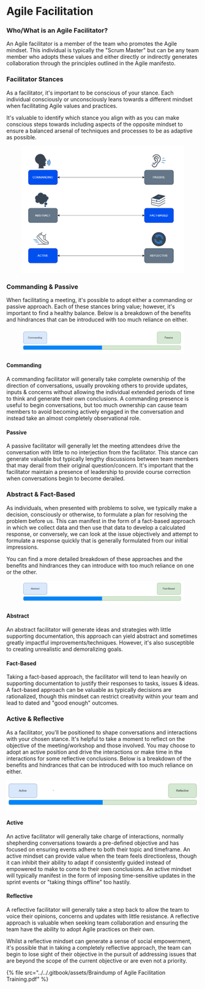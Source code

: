 # Agile Facilitation

### Who/What is an Agile Facilitator? <a href="#howtoguide-agilefacilitationtechniques-and-identification-who-whatisanagilefacilitator" id="howtoguide-agilefacilitationtechniques-and-identification-who-whatisanagilefacilitator"></a>

An Agile facilitator is a member of the team who promotes the Agile mindset. This individual is typically the "Scrum Master" but can be any team member who adopts these values and either directly or indirectly generates collaboration through the principles outlined in the Agile manifesto.

### Facilitator Stances <a href="#howtoguide-agilefacilitationtechniques-and-identification-facilitatorstances" id="howtoguide-agilefacilitationtechniques-and-identification-facilitatorstances"></a>

As a facilitator, it's important to be conscious of your stance. Each individual consciously or unconsciously leans towards a different mindset when facilitating Agile values and practices.

It's valuable to identify which stance you align with as you can make conscious steps towards including aspects of the opposite mindset to ensure a balanced arsenal of techniques and processes to be as adaptive as possible.

<figure><img src="../../.gitbook/assets/image (39) (1).png" alt=""><figcaption></figcaption></figure>

### Commanding & Passive <a href="#howtoguide-agilefacilitationtechniques-and-identification-commanding-and-passive" id="howtoguide-agilefacilitationtechniques-and-identification-commanding-and-passive"></a>

When facilitating a meeting, it's possible to adopt either a commanding or passive approach. Each of these stances bring value; however, it's important to find a healthy balance. Below is a breakdown of the benefits and hindrances that can be introduced with too much reliance on either.

<figure><img src="../../.gitbook/assets/image (28) (1).png" alt=""><figcaption></figcaption></figure>

#### **Commanding**

A commanding facilitator will generally take complete ownership of the direction of conversations, usually provoking others to provide updates, inputs & concerns without allowing the individual extended periods of time to think and generate their own conclusions.  A commanding presence is useful to begin conversations, but too much ownership can cause team members to avoid becoming actively engaged in the conversation and instead take an almost completely observational role.

#### **Passive**

A passive facilitator will generally let the meeting attendees drive the conversation with little to no interjection from the facilitator. This stance can generate valuable but typically lengthy discussions between team members that may derail from their original question/concern. It's important that the facilitator maintain a presence of leadership to provide course correction when conversations begin to become derailed.

### Abstract & Fact-Based <a href="#howtoguide-agilefacilitationtechniques-and-identification-abstract-and-fact-based" id="howtoguide-agilefacilitationtechniques-and-identification-abstract-and-fact-based"></a>

As individuals, when presented with problems to solve, we typically make a decision, consciously or otherwise, to formulate a plan for resolving the problem before us. This can manifest in the form of a fact-based approach in which we collect data and then use that data to develop a calculated response, or conversely, we can look at the issue objectively and attempt to formulate a response quickly that is generally formulated from our initial impressions.&#x20;

You can find a more detailed breakdown of these approaches and the benefits and hindrances they can introduce with too much reliance on one or the other.

<figure><img src="../../.gitbook/assets/image (5) (1).png" alt=""><figcaption></figcaption></figure>

#### **Abstract**

An abstract facilitator will generate ideas and strategies with little supporting documentation, this approach can yield abstract and sometimes greatly impactful improvements/techniques. However, it's also susceptible to creating unrealistic and demoralizing goals.

#### **Fact-Based**

Taking a fact-based approach, the facilitator will tend to lean heavily on supporting documentation to justify their responses to tasks, issues & ideas. A fact-based approach can be valuable as typically decisions are rationalized, though this mindset can restrict creativity within your team and lead to dated and "good enough" outcomes.

### Active & Reflective <a href="#howtoguide-agilefacilitationtechniques-and-identification-active-and-reflective" id="howtoguide-agilefacilitationtechniques-and-identification-active-and-reflective"></a>

As a facilitator, you'll be positioned to shape conversations and interactions with your chosen stance. It's helpful to take a moment to reflect on the objective of the meeting/workshop and those involved. You may choose to adopt an active position and drive the interactions or make time in the interactions for some reflective conclusions. Below is a breakdown of the benefits and hindrances that can be introduced with too much reliance on either.

![](<../../.gitbook/assets/image (36) (1).png>)

#### **Active**

An active facilitator will generally take charge of interactions, normally shepherding conversations towards a pre-defined objective and has focused on ensuring events adhere to both their topic and timeframe. An active mindset can provide value when the team feels directionless, though it can inhibit their ability to adapt if consistently guided instead of empowered to make to come to their own conclusions. An active mindset will typically manifest in the form of imposing time-sensitive updates in the sprint events or "taking things offline" too hastily.

#### **Reflective**

A reflective facilitator will generally take a step back to allow the team to voice their opinions, concerns and updates with little resistance. A reflective approach is valuable when seeking team collaboration and ensuring the team have the ability to adopt Agile practices on their own.&#x20;

Whilst a reflective mindset can generate a sense of social empowerment, it's possible that in taking a completely reflective approach, the team can begin to lose sight of their objective in the pursuit of addressing issues that are beyond the scope of the current objective or are even not a priority.

{% file src="../../.gitbook/assets/Braindump of Agile Facilitation Training.pdf" %}
